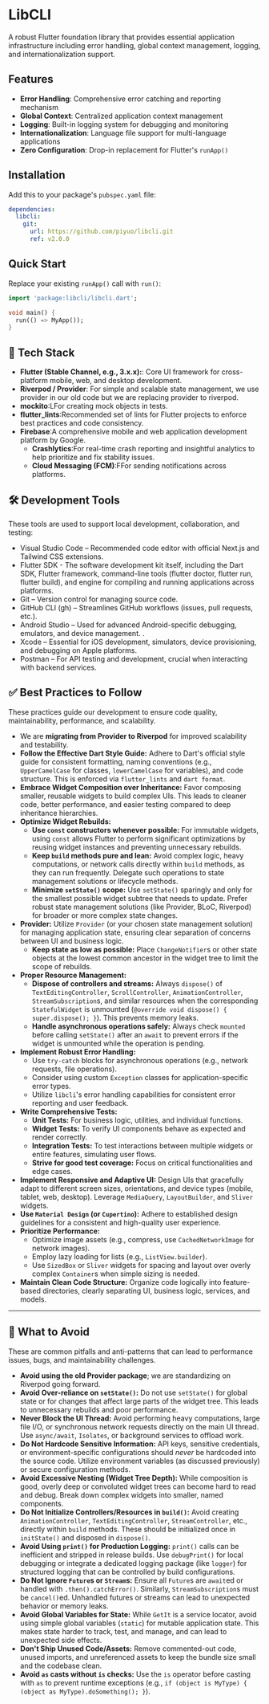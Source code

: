# LibCLI

A robust Flutter foundation library that provides essential application infrastructure including error handling, global context management, logging, and internationalization support.

## Features

- **Error Handling**: Comprehensive error catching and reporting mechanism
- **Global Context**: Centralized application context management
- **Logging**: Built-in logging system for debugging and monitoring
- **Internationalization**: Language file support for multi-language applications
- **Zero Configuration**: Drop-in replacement for Flutter's `runApp()`

## Installation

Add this to your package's `pubspec.yaml` file:

```yaml
dependencies:
  libcli:
    git:
      url: https://github.com/piyuo/libcli.git
      ref: v2.0.0
```

## Quick Start

Replace your existing `runApp()` call with `run()`:

```dart
import 'package:libcli/libcli.dart';

void main() {
  run(() => MyApp());
}
```

## 🧰 Tech Stack

- **Flutter (Stable Channel, e.g., 3.x.x):**: Core UI framework for cross-platform mobile, web, and desktop development.
- **Riverpod / Provider**: For simple and scalable state management, we use provider in our old code but we are replacing provider to riverpod.
- **mockito**:LFor creating mock objects in tests.
- **flutter_lints**:Recommended set of lints for Flutter projects to enforce best practices and code consistency.
- **Firebase**:A comprehensive mobile and web application development platform by Google.
  - **Crashlytics**:For real-time crash reporting and insightful analytics to help prioritize and fix stability issues.
  - **Cloud Messaging (FCM)**:FFor sending notifications across platforms.

## 🛠️ Development Tools

These tools are used to support local development, collaboration, and testing:

- Visual Studio Code – Recommended code editor with official Next.js and Tailwind CSS extensions.
- Flutter SDK - The software development kit itself, including the Dart SDK, Flutter framework, command-line tools (flutter doctor, flutter run, flutter build), and engine for compiling and running applications across platforms.
- Git – Version control for managing source code.
- GitHub CLI (gh) – Streamlines GitHub workflows (issues, pull requests, etc.).
- Android Studio – Used for advanced Android-specific debugging, emulators, and device management. .
- Xcode –  Essential for iOS development, simulators, device provisioning, and debugging on Apple platforms.
- Postman –  For API testing and development, crucial when interacting with backend services.

## ✅ Best Practices to Follow

These practices guide our development to ensure code quality, maintainability, performance, and scalability.

- We are **migrating from Provider to Riverpod** for improved scalability and testability.
- **Follow the Effective Dart Style Guide:** Adhere to Dart's official style guide for consistent formatting, naming conventions (e.g., `UpperCamelCase` for classes, `lowerCamelCase` for variables), and code structure. This is enforced via `flutter_lints` and `dart format`.
- **Embrace Widget Composition over Inheritance:** Favor composing smaller, reusable widgets to build complex UIs. This leads to cleaner code, better performance, and easier testing compared to deep inheritance hierarchies.
- **Optimize Widget Rebuilds:**
  - **Use `const` constructors whenever possible:** For immutable widgets, using `const` allows Flutter to perform significant optimizations by reusing widget instances and preventing unnecessary rebuilds.
  - **Keep `build` methods pure and lean:** Avoid complex logic, heavy computations, or network calls directly within `build` methods, as they can run frequently. Delegate such operations to state management solutions or lifecycle methods.
  - **Minimize `setState()` scope:** Use `setState()` sparingly and only for the smallest possible widget subtree that needs to update. Prefer robust state management solutions (like Provider, BLoC, Riverpod) for broader or more complex state changes.
- **Provider:** Utilize `Provider` (or your chosen state management solution) for managing application state, ensuring clear separation of concerns between UI and business logic.
  - **Keep state as low as possible:** Place `ChangeNotifier`s or other state objects at the lowest common ancestor in the widget tree to limit the scope of rebuilds.
- **Proper Resource Management:**
  - **Dispose of controllers and streams:** Always `dispose()` of `TextEditingController`, `ScrollController`, `AnimationController`, `StreamSubscription`s, and similar resources when the corresponding `StatefulWidget` is unmounted (`@override void dispose() { super.dispose(); }`). This prevents memory leaks.
  - **Handle asynchronous operations safely:** Always check `mounted` before calling `setState()` after an `await` to prevent errors if the widget is unmounted while the operation is pending.
- **Implement Robust Error Handling:**
  - Use `try-catch` blocks for asynchronous operations (e.g., network requests, file operations).
  - Consider using custom `Exception` classes for application-specific error types.
  - Utilize `libcli`'s error handling capabilities for consistent error reporting and user feedback.
- **Write Comprehensive Tests:**
  - **Unit Tests:** For business logic, utilities, and individual functions.
  - **Widget Tests:** To verify UI components behave as expected and render correctly.
  - **Integration Tests:** To test interactions between multiple widgets or entire features, simulating user flows.
  - **Strive for good test coverage:** Focus on critical functionalities and edge cases.
- **Implement Responsive and Adaptive UI:** Design UIs that gracefully adapt to different screen sizes, orientations, and device types (mobile, tablet, web, desktop). Leverage `MediaQuery`, `LayoutBuilder`, and `Sliver` widgets.
- **Use `Material Design` (or `Cupertino`):** Adhere to established design guidelines for a consistent and high-quality user experience.
- **Prioritize Performance:**
  - Optimize image assets (e.g., compress, use `CachedNetworkImage` for network images).
  - Employ lazy loading for lists (e.g., `ListView.builder`).
  - Use `SizedBox` or `Sliver` widgets for spacing and layout over overly complex `Container`s when simple sizing is needed.
- **Maintain Clean Code Structure:** Organize code logically into feature-based directories, clearly separating UI, business logic, services, and models.

---

## 🚫 What to Avoid

These are common pitfalls and anti-patterns that can lead to performance issues, bugs, and maintainability challenges.

- **Avoid using the old Provider package**; we are standardizing on Riverpod going forward.
- **Avoid Over-reliance on `setState()`:** Do not use `setState()` for global state or for changes that affect large parts of the widget tree. This leads to unnecessary rebuilds and poor performance.
- **Never Block the UI Thread:** Avoid performing heavy computations, large file I/O, or synchronous network requests directly on the main UI thread. Use `async/await`, `Isolates`, or background services to offload work.
- **Do Not Hardcode Sensitive Information:** API keys, sensitive credentials, or environment-specific configurations should *never* be hardcoded into the source code. Utilize environment variables (as discussed previously) or secure configuration methods.
- **Avoid Excessive Nesting (Widget Tree Depth):** While composition is good, overly deep or convoluted widget trees can become hard to read and debug. Break down complex widgets into smaller, named components.
- **Do Not Initialize Controllers/Resources in `build()`:** Avoid creating `AnimationController`, `TextEditingController`, `StreamController`, etc., directly within `build` methods. These should be initialized once in `initState()` and disposed in `dispose()`.
- **Avoid Using `print()` for Production Logging:** `print()` calls can be inefficient and stripped in release builds. Use `debugPrint()` for local debugging or integrate a dedicated logging package (like `logger`) for structured logging that can be controlled by build configurations.
- **Do Not Ignore `Future`s or `Stream`s:** Ensure all `Future`s are `await`ed or handled with `.then().catchError()`. Similarly, `StreamSubscription`s must be `cancel()`ed. Unhandled futures or streams can lead to unexpected behavior or memory leaks.
- **Avoid Global Variables for State:** While `GetIt` is a service locator, avoid using simple global variables (`static`) for mutable application state. This makes state harder to track, test, and manage, and can lead to unexpected side effects.
- **Don't Ship Unused Code/Assets:** Remove commented-out code, unused imports, and unreferenced assets to keep the bundle size small and the codebase clean.
- **Avoid `as` casts without `is` checks:** Use the `is` operator before casting with `as` to prevent runtime exceptions (e.g., `if (object is MyType) { (object as MyType).doSomething(); }`).
